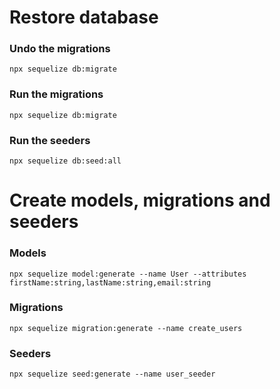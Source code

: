 # Restore database

### Undo the migrations
```
npx sequelize db:migrate
```

### Run the migrations
```
npx sequelize db:migrate
```

### Run the seeders
```
npx sequelize db:seed:all
```

# Create models, migrations and seeders

### Models
```
npx sequelize model:generate --name User --attributes firstName:string,lastName:string,email:string
```

### Migrations
```
npx sequelize migration:generate --name create_users
```

### Seeders
```
npx sequelize seed:generate --name user_seeder
```
